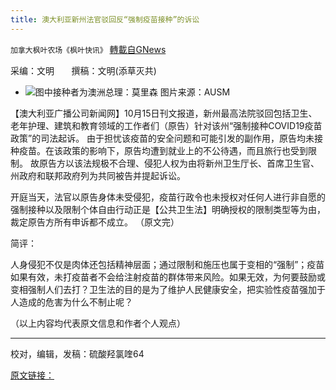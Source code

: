 ```yaml
---
title: 澳大利亚新州法官驳回反“强制疫苗接种”的诉讼
---
```

`加拿大枫叶农场《枫叶快讯》` [轉載自GNews](https://gnews.org/zh-hans/1596805/)

采编：文明       撰稿：文明(添草灭共)

- ![](https://assets.gnews.org/wp-content/uploads/2021/10/ao-edited.png)图中接种者为澳洲总理：莫里森
图片来源：AUSM


【澳大利亚广播公司新闻网】10月15日刊文报道，新州最高法院驳回包括卫生、老年护理、建筑和教育领域的工作者们（原告）针对该州“强制接种COVID19疫苗政策”的司法起诉。
由于担忧该疫苗的安全问题和可能引发的副作用，原告均未接种疫苗。在该政策的影响下，原告均遭到就业上的不公待遇，而且旅行也受到限制。 故原告方以该法规极不合理、侵犯人权为由将新州卫生厅长、首席卫生官、州政府和联邦政府列为共同被告并提起诉讼。 

开庭当天，法官以原告身体未受侵犯，疫苗行政令也未授权对任何人进行非自愿的强制接种以及限制个体自由行动正是【公共卫生法】明确授权的限制类型等为由，裁定原告方所有申诉都不成立。 （原文完）

简评：

人身侵犯不仅是肉体还包括精神层面；通过限制和施压也属于变相的“强制”；疫苗如果有效，未打疫苗者不会给注射疫苗的群体带来风险。如果无效，为何要鼓励或变相强制人们去打？卫生法的目的是为了维护人民健康安全，把实验性疫苗强加于人造成的危害为什么不制止呢？

（以上内容均代表原文信息和作者个人观点）

* * *

校对，编辑，发稿：硫酸羟氯喹64

[原文链接：](https://www.abc.net.au/news/2021-10-15/judge-rules-out-challenges-to-nsw-covid-19-vaccination-orders/100543888)
